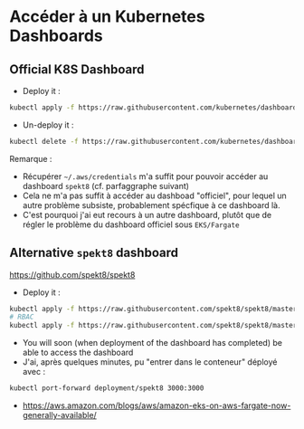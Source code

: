 
# Accéder à un Kubernetes Dashboards

## Official K8S Dashboard

* Deploy it :

```bash
kubectl apply -f https://raw.githubusercontent.com/kubernetes/dashboard/v2.0.0-beta8/aio/deploy/recommended.yaml
```

* Un-deploy it :

```bash
kubectl delete -f https://raw.githubusercontent.com/kubernetes/dashboard/v2.0.0-beta8/aio/deploy/recommended.yaml
```

Remarque :
* Récupérer `~/.aws/credentials` m'a suffit pour pouvoir accéder au dashboard `spekt8` (cf. parfaggraphe suivant)
* Cela ne m'a pas suffit à accéder au dashboad "officiel", pour lequel un autre problème subsiste, probablement spécfique à ce dashboard là.
* C'est pourquoi j'ai eut recours  à un autre dashboard, plutôt que de régler le problème du dashboard officiel sous `EKS/Fargate`


## Alternative `spekt8` dashboard

https://github.com/spekt8/spekt8

* Deploy it :

```bash
kubectl apply -f https://raw.githubusercontent.com/spekt8/spekt8/master/spekt8-deployment.yaml
# RBAC
kubectl apply -f https://raw.githubusercontent.com/spekt8/spekt8/master/fabric8-rbac.yaml

```
* You will soon (when deployment of the dashboard has completed) be able to access the dashboard
* J'ai, après quelques minutes, pu "entrer dans le conteneur" déployé avec :

```bash
kubectl port-forward deployment/spekt8 3000:3000
```


* https://aws.amazon.com/blogs/aws/amazon-eks-on-aws-fargate-now-generally-available/
